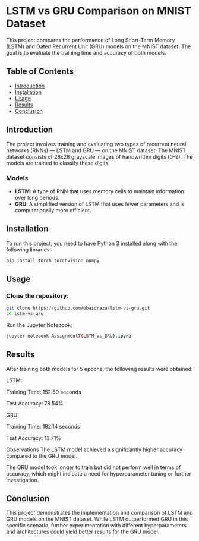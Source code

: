 # LSTM vs GRU Comparison on MNIST Dataset

This project compares the performance of Long Short-Term Memory (LSTM) and Gated Recurrent Unit (GRU) models on the MNIST dataset. The goal is to evaluate the training time and accuracy of both models.

## Table of Contents
- [Introduction](#introduction)
- [Installation](#installation)
- [Usage](#usage)
- [Results](#results)
- [Conclusion](#conclusion)

## Introduction

The project involves training and evaluating two types of recurrent neural networks (RNNs) — LSTM and GRU — on the MNIST dataset. The MNIST dataset consists of 28x28 grayscale images of handwritten digits (0-9). The models are trained to classify these digits.

### Models
- **LSTM**: A type of RNN that uses memory cells to maintain information over long periods.
- **GRU**: A simplified version of LSTM that uses fewer parameters and is computationally more efficient.

## Installation

To run this project, you need to have Python 3 installed along with the following libraries:

```bash
pip install torch torchvision numpy

```

## Usage
### Clone the repository: 
```bash
git clone https://github.com/obaidraza/lstm-vs-gru.git
cd lstm-vs-gru
```
Run the Jupyter Notebook:
```bash
jupyter notebook Assignment7(LSTM_vs_GRU).ipynb
```

## Results
After training both models for 5 epochs, the following results were obtained:

LSTM:

Training Time: 152.50 seconds

Test Accuracy: 78.54%

GRU:

Training Time: 182.14 seconds

Test Accuracy: 13.71%

Observations
The LSTM model achieved a significantly higher accuracy compared to the GRU model.

The GRU model took longer to train but did not perform well in terms of accuracy, which might indicate a need for hyperparameter tuning or further investigation.

## Conclusion
This project demonstrates the implementation and comparison of LSTM and GRU models on the MNIST dataset. While LSTM outperformed GRU in this specific scenario, further experimentation with different hyperparameters and architectures could yield better results for the GRU model.
